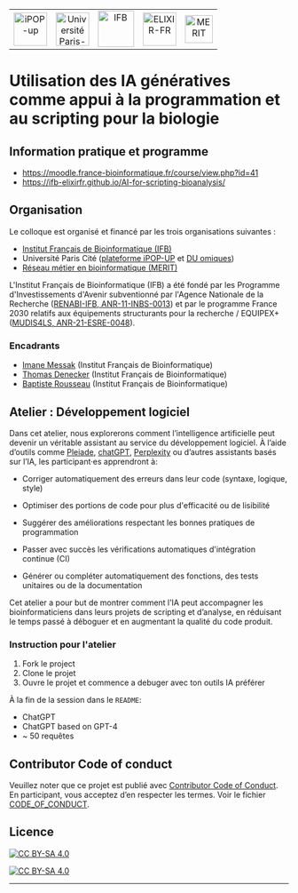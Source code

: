 <table style="width: 600px; border: none;" cellpadding="10" align="center">
  <tr>
    <td align="center">
      <img src="images/iPOP-up_logo.png" alt="iPOP-up" style="height: 60px; width: auto;">
    </td>
    <td align="center">
      <img src="images/U-Paris-Cite-logo.png" alt="Université Paris-Cité" style="height: 60px; width: auto;">
    </td>
    <td align="center">
      <img src="images/IFB-logo.png" alt="IFB" style="height: 65px; width: auto;">
    </td>
    <td align="center">
      <img src="images/ELIXIR-France_logo.png" alt="ELIXIR-FR" style="height: 60px; width: auto;">
    </td>
    <td align="center">
      <img src="images/MERIT-logo.png" alt="MERIT" style="height: 50px; width: auto;">
    </td>
  </tr>
</table>

# Utilisation des IA génératives comme appui à la programmation et au scripting pour la biologie

## Information pratique et programme

- <https://moodle.france-bioinformatique.fr/course/view.php?id=41>
- https://ifb-elixirfr.github.io/AI-for-scripting-bioanalysis/ 

## Organisation

Le colloque est organisé et financé par les trois organisations suivantes :

- [Institut Français de Bioinformatique (IFB)](https://www.france-bioinformatique.fr/)
- Université Paris Cité ([plateforme iPOP-UP](https://ipop.u-paris.fr/) et [DU omiques](https://ipop.u-paris.fr/duomiques/))
- [Réseau métier en bioinformatique (MERIT)](https://merit.cnrs.fr/)

L'Institut Français de Bioinformatique (IFB) a été fondé par les Programme d'Investissements d'Avenir subventionné par l'Agence Nationale de la Recherche ([RENABI-IFB, ANR-11-INBS-0013](https://anr.fr/ProjetIA-11-INBS-0013)) et par le programme France 2030 relatifs aux équipements structurants pour la recherche / EQUIPEX+ ([MUDIS4LS, ANR-21-ESRE-0048](https://anr.fr/ProjetIA-21-ESRE-0048)).

### Encadrants

- [Imane Messak](https://orcid.org/0000-0002-1654-6652) (Institut Français de Bioinformatique)
- [Thomas Denecker](https://orcid.org/0000-0003-1421-7641) (Institut Français de Bioinformatique)
- [Baptiste Rousseau](https://orcid.org/0009-0002-1723-2732) (Institut Français de Bioinformatique)

## Atelier : Développement logiciel

Dans cet atelier, nous explorerons comment l’intelligence artificielle peut devenir un véritable assistant au service du développement logiciel. À l’aide d’outils comme [Pleiade](https://pleiade.mi.parisdescartes.fr/), [chatGPT](https://chat.openai.com/), [Perplexity](https://www.perplexity.ai/) ou d’autres assistants basés sur l’IA, les participant·es apprendront à:

- Corriger automatiquement des erreurs dans leur code (syntaxe, logique, style)

- Optimiser des portions de code pour plus d'efficacité ou de lisibilité

- Suggérer des améliorations respectant les bonnes pratiques de programmation

- Passer avec succès les vérifications automatiques d'intégration continue (CI)

- Générer ou compléter automatiquement des fonctions, des tests unitaires ou de la documentation

Cet atelier a pour but de montrer comment l’IA peut accompagner les bioinformaticiens dans leurs projets de scripting et d’analyse, en réduisant le temps passé à déboguer et en augmentant la qualité du code produit.

### Instruction pour l'atelier

1. Fork le project
2. Clone le projet
3. Ouvre le projet et commence a debuger avec ton outils IA préférer

À la fin de la session dans le `README`:

- ChatGPT
- ChatGPT based on GPT-4
- ~ 50 requêtes

## Contributor Code of conduct

Veuillez noter que ce projet est publié avec [Contributor Code of Conduct](https://www.contributor-covenant.org/). En participant, vous acceptez d’en respecter les termes. Voir le fichier [CODE_OF_CONDUCT](code_of_conduct.md).

## Licence

[![CC BY-SA 4.0][cc-by-sa-image]][cc-by-sa]

[![CC BY-SA 4.0][cc-by-sa-shield]][cc-by-sa]

[cc-by-sa]: http://creativecommons.org/licenses/by-sa/4.0/
[cc-by-sa-image]: https://licensebuttons.net/l/by-sa/4.0/88x31.png
[cc-by-sa-shield]: https://img.shields.io/badge/License-CC%20BY--SA%204.0-lightgrey.svg

----
